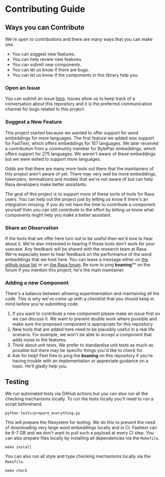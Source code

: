 # Contributing Guide

## Ways you can Contribute

We're open to contributions and there are many ways that you can make one.

- You can suggest new features.
- You can help review new features.
- You can submit new components.
- You can let us know if there are bugs.
- You can let us know if the components in this library help you.

### Open an Issue

You can submit an issue [here](https://github.com/RasaHQ/rasa-nlu-examples/issues). Issues
allow us to keep track of a conversation about this repository and it is the preferred
communication channel for bugs related to this project.

### Suggest a New Feature

This project started because we wanted to offer support for word embeddings
for more languages. The first feature we added was support for FastText,
which offers embeddings for 157 languages. We later received a contribution from a community member for BytePair embeddings, which offers support for 275 languages. We weren't aware of these embeddings but we were exited to support more languages.

Odds are that there are many more tools out there that the maintainers of this project aren't
aware of yet. There may very well be more embeddings, tokenziers, lemmatizers and models
that we're not aware of but can help Rasa developers make better assistants.

The goal of this project is to support more of these sorts of tools for Rasa users. You
can help out the project just by letting us know if there's an integration missing. If you
do not have the time to contribute a component yourself then you can still contribute to the
effort by letting us know what components might help you make a better assistant.

### Share an Observation

If the tools that we offer here turn out to be useful then we'd love to hear about it.
We're also interested in hearing if these tools don't work for your usecase.
Any feedback will be shared with the research team at Rasa. We're especially keen to hear feedback on the performance of the word embeddings that we host here. You can leave a message
either on [the github issue list](https://github.com/RasaHQ/rasa-nlu-examples/issues) or
on [the Rasa forum](forum.rasa.com/). Be sure to ping **koaning**** on the forum if you mention
this project, he's the main maintainer.

### Adding a new Component

There's a balance between allowing experimentation and maintaining all the code.
This is why we've come up with a checklist that you should keep in mind before
you're submitting code.

1. If you want to contribute a new component please make an issue first so we can
discuss it. We want to prevent double work where possible and make sure the proposed
component is appropriate for this repository.
2. New tools that are added here need to be plausibly useful in a real life scenario.
For example, we won't be able to accept a component that adds noise to the features.
3. Think about unit tests. We prefer to standardise unit tests as much
as possible but there may be specific things you'd like to check for.
4. Ask for help! Feel free to ping the **koaning** on this repository if you're having
trouble with an implementation or appreciate guidance on a topic. He'll gladly
help you.

## Testing

We run automated tests via GitHub actions but you can also run all the checking mechanisms locally.
To run the tests locally you'll need to run a script beforehand.

```
python tests/prepare_everything.py
```

This will prepare the filesystem for testing. We do this to prevent the need of downloading
very large word embeddings locally and in CI. Fasttext can be 6-7 GB and we don't want to pull such a
payload at every CI step. You can also prepare files locally by installing all dependencies
via the `Makefile`.

```
make install
```

You can also run all style and type checking mechanisms locally via the `Makefile`.

```
make check
```
